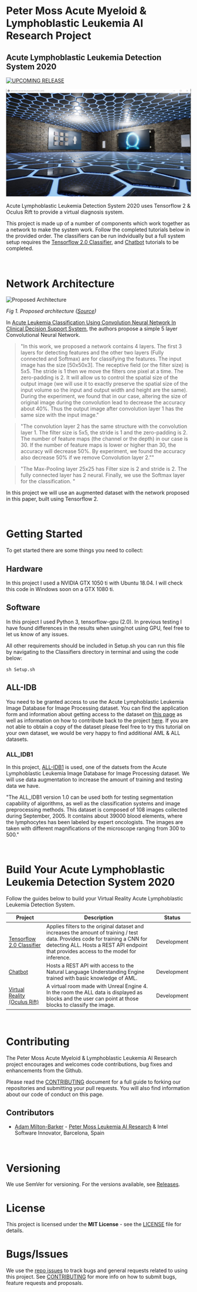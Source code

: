 # Peter Moss Acute Myeloid & Lymphoblastic Leukemia AI Research Project

## Acute Lymphoblastic Leukemia Detection System 2020

[![UPCOMING RELEASE](https://img.shields.io/badge/UPCOMING%20RELEASE-0.0.1-blue.svg)](https://github.com/AMLResearchProject/ALL-Detection-System-2020/tree/0.0.1)

![Peter Moss Acute Myeloid & Lymphoblastic Leukemia AI Research Project](Media/Images/AllVrCNN.jpg)

Acute Lymphoblastic Leukemia Detection System 2020 uses Tensorflow 2 & Oculus Rift to provide a virtual diagnosis system.

This project is made up of a number of components which work together as a network to make the system work. Follow the completed tutorials below in the provided order. The classifiers can be run indvidually but a full system setup requires the [Tensorflow 2.0 Classifier](https://github.com/AMLResearchProject/ALL-Detection-System-2020/tree/master/Classifier "Tensorflow 2.0 Classifier"), and [Chatbot](https://github.com/AMLResearchProject/ALL-Detection-System-2020/tree/master/Chatbot "Chatbot") tutorials to be completed.

&nbsp;

# Network Architecture

<img src="https://www.leukemiaresearchfoundation.ai/github/media/images/paper_1_architecture.png" alt="Proposed Architecture" />

_Fig 1. Proposed architecture ([Source](https://airccj.org/CSCP/vol7/csit77505.pdf "Source"))_

In [Acute Leukemia Classification Using Convolution Neural Network In Clinical Decision Support System](https://airccj.org/CSCP/vol7/csit77505.pdf "Acute Leukemia Classification Using Convolution Neural Network In Clinical Decision Support System"), the authors propose a simple 5 layer Convolutional Neural Network. 

> "In this work, we proposed a network contains 4 layers. The first 3 layers for detecting features
> and the other two layers (Fully connected and Softmax) are for classifying the features. The input
> image has the size [50x50x3]. The receptive field (or the filter size) is 5x5. The stride is 1 then we move the filters one pixel at a time. The zero-padding is 2. It will allow us to control the spatial
> size of the output image (we will use it to exactly preserve the spatial size of the input volume so
> the input and output width and height are the same). During the experiment, we found that in our
> case, altering the size of original image during the convolution lead to decrease the accuracy
> about 40%. Thus the output image after convolution layer 1 has the same size with the input
> image."

> "The convolution layer 2 has the same structure with the convolution layer 1. The filter size is 5x5,
> the stride is 1 and the zero-padding is 2. The number of feature maps (the channel or the depth) in
> our case is 30. If the number of feature maps is lower or higher than 30, the accuracy will
> decrease 50%. By experiment, we found the accuracy also decrease 50% if we remove
> Convolution layer 2.""

> "The Max-Pooling layer 25x25 has Filter size is 2 and stride is 2. The fully connected layer has 2
> neural. Finally, we use the Softmax layer for the classification. "

In this project we will use an augmented dataset with the network proposed in this paper, built using Tensorflow 2.

&nbsp;

# Getting Started 

To get started there are some things you need to collect:

## Hardware

In this project I used a NVIDIA GTX 1050 ti with Ubuntu 18.04. I will check this code in Windows soon on a GTX 1080 ti.

## Software

In this project I used Python 3, tensorflow-gpu (2.0). In previous testing I have found differences in the results when using/not using GPU, feel free to let us know of any issues. 

All other requirements should be included in Setup.sh you can run this file by navigating to the Classifiers directory in terminal and using the code below:

```
sh Setup.sh
```

## ALL-IDB

You need to be granted access to use the Acute Lymphoblastic Leukemia Image Database for Image Processing dataset. You can find the application form and information about getting access to the dataset on [this page](https://homes.di.unimi.it/scotti/all/#download) as well as information on how to contribute back to the project [here](https://homes.di.unimi.it/scotti/all/results.php). If you are not able to obtain a copy of the dataset please feel free to try this tutorial on your own dataset, we would be very happy to find additional AML & ALL datasets.

### ALL_IDB1 

In this project, [ALL-IDB1](https://homes.di.unimi.it/scotti/all/#datasets) is used, one of the datsets from the Acute Lymphoblastic Leukemia Image Database for Image Processing dataset. We will use data augmentation to increase the amount of training and testing data we have.

"The ALL_IDB1 version 1.0 can be used both for testing segmentation capability of algorithms, as well as the classification systems and image preprocessing methods. This dataset is composed of 108 images collected during September, 2005. It contains about 39000 blood elements, where the lymphocytes has been labeled by expert oncologists. The images are taken with different magnifications of the microscope ranging from 300 to 500."  

&nbsp;

# Build Your Acute Lymphoblastic Leukemia Detection System 2020

Follow the guides below to build your Virtual Reality Acute Lymphoblastic Leukemia Detection System.

| Project                                                                                                                                                                                                                                                                                                                                                                      | Description                                                                                                                         | Status      |
| ---------------------------------------------------------------------------------------------------------------------------------------------------------------------------------------------------------------------------------------------------------------------------------------------------------------------------------------------------------------------------- | ----------------------------------------------------------------------------------------------------------------------------------- | ----------- |
| [Tensorflow 2.0 Classifier](https://github.com/AMLResearchProject/ALL-Detection-System-2020/tree/master/Classifier "Tensorflow 2.0 Classifier") | Applies filters to the original dataset and increases the amount of training / test data. Provides code for training a CNN for detecting ALL. Hosts a REST API endpoint that provides access to the model for inference. | Development    |
| [Chatbot](https://github.com/AMLResearchProject/ALL-Detection-System-2020/tree/master/Chatbot "Chatbot")                                                                                                                                                                                                                                                             | Hosts a REST API with access to the Natural Language Understanding Engine trained with basic knowledge of AML.                      | Development    |
| [Virtual Reality (Oculus Rift)](https://github.com/AMLResearchProject/ALL-Detection-System-2020/tree/master/Virtual-Reality "Oculus Rift")                                                                                                                                                                                                                                                             | A virtual room made with Unreal Engine 4. In the room the ALL data is displayed as blocks and the user can point at those blocks to classify the image.                      | Development    |

&nbsp;



# Contributing

The Peter Moss Acute Myeloid & Lymphoblastic Leukemia AI Research project encourages and welcomes code contributions, bug fixes and enhancements from the Github.

Please read the [CONTRIBUTING](https://github.com/AMLResearchProject/ALL-Detection-System-2020/blob/master/CONTRIBUTING.md "CONTRIBUTING") document for a full guide to forking our repositories and submitting your pull requests. You will also find information about our code of conduct on this page.

## Contributors

- [Adam Milton-Barker](https://www.leukemiaresearchassociation.ai/ "Adam Milton-Barker") - [Peter Moss Leukemia AI Research](https://www.leukemiaresearchassociation.ai "Peter Moss Leukemia AI Researchr") & Intel Software Innovator, Barcelona, Spain

&nbsp;

# Versioning

We use SemVer for versioning. For the versions available, see [Releases](https://github.com/AMLResearchProject/ALL-Detection-System-2020/releases "Releases").

# License

This project is licensed under the **MIT License** - see the [LICENSE](https://github.com/AMLResearchProject/ALL-Detection-System-2020/blob/master/LICENSE "LICENSE") file for details.

# Bugs/Issues

We use the [repo issues](https://github.com/AMLResearchProject/ALL-Detection-System-2020/issues "repo issues") to track bugs and general requests related to using this project. See [CONTRIBUTING](https://github.com/AMLResearchProject/ALL-Detection-System-2020/blob/master/CONTRIBUTING.md "CONTRIBUTING") for more info on how to submit bugs, feature requests and proposals.
